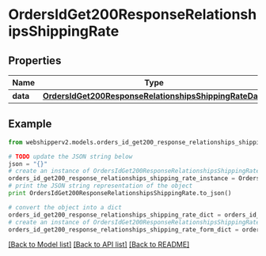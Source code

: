# OrdersIdGet200ResponseRelationshipsShippingRate


## Properties
Name | Type | Description | Notes
------------ | ------------- | ------------- | -------------
**data** | [**OrdersIdGet200ResponseRelationshipsShippingRateData**](OrdersIdGet200ResponseRelationshipsShippingRateData.md) |  | [optional] 

## Example

```python
from webshipperv2.models.orders_id_get200_response_relationships_shipping_rate import OrdersIdGet200ResponseRelationshipsShippingRate

# TODO update the JSON string below
json = "{}"
# create an instance of OrdersIdGet200ResponseRelationshipsShippingRate from a JSON string
orders_id_get200_response_relationships_shipping_rate_instance = OrdersIdGet200ResponseRelationshipsShippingRate.from_json(json)
# print the JSON string representation of the object
print OrdersIdGet200ResponseRelationshipsShippingRate.to_json()

# convert the object into a dict
orders_id_get200_response_relationships_shipping_rate_dict = orders_id_get200_response_relationships_shipping_rate_instance.to_dict()
# create an instance of OrdersIdGet200ResponseRelationshipsShippingRate from a dict
orders_id_get200_response_relationships_shipping_rate_form_dict = orders_id_get200_response_relationships_shipping_rate.from_dict(orders_id_get200_response_relationships_shipping_rate_dict)
```
[[Back to Model list]](../README.md#documentation-for-models) [[Back to API list]](../README.md#documentation-for-api-endpoints) [[Back to README]](../README.md)


